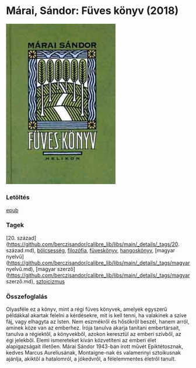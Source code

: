 # <a name="id_1419">Márai, Sándor: Füves könyv (2018)</a>
<img src="https://github.com/BercziSandor/calibre_lib/raw/main/libs/main/Marai%2C%20Sandor/Fuves%20konyv%20%281419%29/cover.jpg" alt="cover" width="300"/>

### Letöltés
[epub](https://github.com/BercziSandor/calibre_lib/raw/main/libs/main/Marai%2C%20Sandor/Fuves%20konyv%20%281419%29/Fuves%20konyv%20-%20Marai%2C%20Sandor.epub)

### Tagek
[20. század](https://github.com/berczisandor/calibre_lib/libs/main/_details/_tags/20. század.md), [bölcsesség](https://github.com/berczisandor/calibre_lib/libs/main/_details/_tags/bölcsesség.md), [filozófia](https://github.com/berczisandor/calibre_lib/libs/main/_details/_tags/filozófia.md), [füveskönyv](https://github.com/berczisandor/calibre_lib/libs/main/_details/_tags/füveskönyv.md), [hangoskönyv](https://github.com/berczisandor/calibre_lib/libs/main/_details/_tags/hangoskönyv.md), [magyar nyelvű](https://github.com/berczisandor/calibre_lib/libs/main/_details/_tags/magyar nyelvű.md), [magyar szerző](https://github.com/berczisandor/calibre_lib/libs/main/_details/_tags/magyar szerző.md), [sztoicizmus](https://github.com/berczisandor/calibre_lib/libs/main/_details/_tags/sztoicizmus.md)

### Összefoglalás
<div>
<p>Olyasféle ez a könyv, mint a régi füves könyvek, amelyek egyszerű példákkal akartak felelni a kérdésekre, mit is kell tenni, ha valakinek a szíve fáj, vagy elhagyta az Isten. Nem eszmékről és hősökről beszél, hanem arról, aminek köze van az emberhez. Írója tanulva akarja tanítani embertársait, tanulva a régiektől, a könyvekből, azokon keresztül az emberi szívből, az égi jelekből. Elemi ismereteket kíván közvetíteni az emberi élet alapigazságait illetően. Márai Sándor 1943-ban írott művét Epiktétosznak, kedves Marcus Aureliusának, Montaigne-nak és valamennyi sztoikusnak ajánlja, akiktől a hatalomról, a jókedvről, a félelemmentes életről tanult.</p></div>



